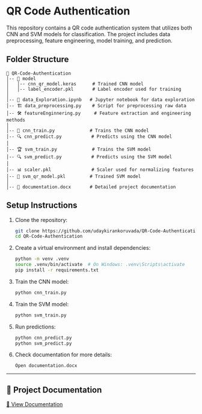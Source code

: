 # QR Code Authentication

This repository contains a QR code authentication system that utilizes both CNN and SVM models for classification. The project includes data preprocessing, feature engineering, model training, and prediction.

## Folder Structure
```
📂 QR-Code-Authentication
│-- 📂 model
│   │-- cnn_qr_model.keras      # Trained CNN model
│   │-- label_encoder.pkl       # Label encoder used for training
│
│-- 📝 data_Exploration.ipynb   # Jupyter notebook for data exploration
│-- 🏗️ data_preprocessing.py    # Script for preprocessing raw data
│-- 🛠️ featureEnginnering.py     # Feature extraction and engineering methods
│
│-- 🤖 cnn_train.py             # Trains the CNN model
│-- 🔍 cnn_predict.py           # Predicts using the CNN model
│
│-- 🏆 svm_train.py             # Trains the SVM model
│-- 🔍 svm_predict.py           # Predicts using the SVM model
│
│-- 📊 scaler.pkl               # Scaler used for normalizing features
│-- 🎯 svm_qr_model.pkl         # Trained SVM model
│
│-- 📄 documentation.docx       # Detailed project documentation
```

## Setup Instructions
1. Clone the repository:
   ```bash
   git clone https://github.com/udaykirankoruvada/QR-Code-Authentication.git
   cd QR-Code-Authentication
   ```

2. Create a virtual environment and install dependencies:
   ```bash
   python -m venv .venv
   source .venv/bin/activate  # On Windows: .venv\Scripts\activate
   pip install -r requirements.txt
   ```

3. Train the CNN model:
   ```bash
   python cnn_train.py
   ```

4. Train the SVM model:
   ```bash
   python svm_train.py
   ```

5. Run predictions:
   ```bash
   python cnn_predict.py
   python svm_predict.py
   ```

6. Check documentation for more details:
   ```
   Open documentation.docx
   ```

---


## 📄 Project Documentation
[📑 View Documentation](./document_pdf.pdf)


